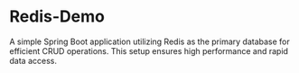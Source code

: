 # Redis-Demo
A simple Spring Boot application utilizing Redis as the primary database for efficient CRUD operations. This setup ensures high performance and rapid data access.

